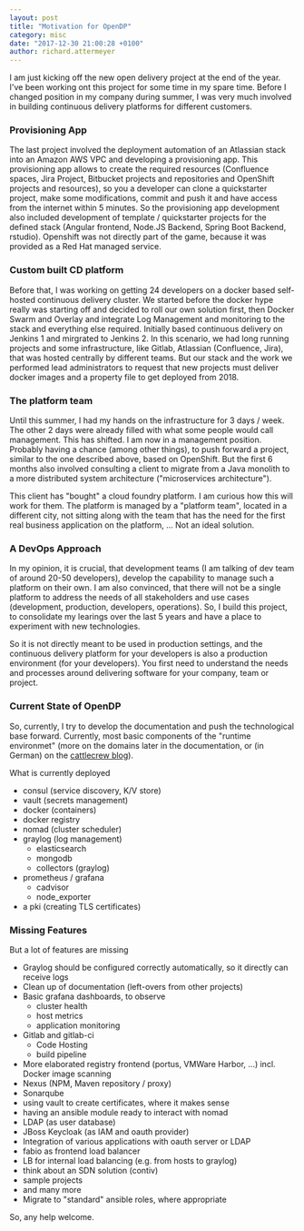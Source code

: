 ```yaml
---
layout: post
title: "Motivation for OpenDP"
category: misc
date: "2017-12-30 21:00:28 +0100"
author: richard.attermeyer
---
```

I am just kicking off the new open delivery project at the end of the year.
I've been working ont this project for some time in my spare time.
Before I changed position in my company during summer, I was very much
involved in building continuous delivery platforms for different customers.

### Provisioning App
The last project involved the deployment automation of an Atlassian stack into
an Amazon AWS VPC and developing a provisioning app.
This provisioning app allows to create the required resources
(Confluence spaces, Jira Project, Bitbucket projects and repositories
and OpenShift projects and resources), so you a developer can clone
a quickstarter project, make some modifications, commit and push it and
have access from the internet within 5 minutes.
So the provisioning app development also included development of template / quickstarter
projects for the defined stack (Angular frontend, Node.JS Backend, Spring Boot Backend, rstudio).
Openshift was not directly part of the game, because it was provided as a Red Hat managed service.
<!--more-->
### Custom built CD platform
Before that, I was working on getting 24 developers on a docker based self-hosted
continuous delivery cluster. We started before the docker hype really was starting off
and decided to roll our own solution first, then Docker Swarm and Overlay
and integrate Log Management and monitoring to the stack and everything else
required. Initially based continuous delivery on Jenkins 1 and mirgrated to Jenkins 2.
In this scenario, we had long running projects and some infrastructure, like
Gitlab, Atlassian (Confluence, Jira), that was hosted centrally by different teams.
But our stack and the work we performed lead administrators to request that
new projects must deliver docker images and a property file to get deployed from 2018.

### The platform team
Until this summer, I had my hands on the infrastructure for 3 days / week.
The other 2 days were already filled with what some people would call management.
This has shifted. I am now in a management position. Probably having a chance (among other things),
to push forward a project, similar to the one described above, based on OpenShift.
But the first 6 months also involved consulting a client to migrate from
a Java monolith to a more distributed system architecture ("microservices architecture").

This client has "bought" a cloud foundry platform. I am curious how this will work for them.
The platform is managed by a "platform team", located in a different city, not sitting along with the
team that has the need for the first real business application on the platform, ...
Not an ideal solution.

### A DevOps Approach
In my opinion, it is crucial, that development teams (I am talking of dev team of around 20-50 developers),
develop the capability to manage such a platform on their own.
I am also convinced, that there will not be a single platform to address the needs
of all stakeholders and use cases (development, production, developers, operations).
So, I build this project, to consolidate my learings over the last 5 years and
have a place to experiment with new technologies.

So it is not directly meant to be used in production settings, and the continuous delivery platform
for your developers is also a production environment (for your developers).
You first need to understand the needs and processes around delivering software
for your company, team or project.

### Current State of OpenDP
So, currently, I try to develop the documentation and push the technological
base forward.
Currently, most basic components of the "runtime environmet" (more on the domains later in the documentation, or (in German) on the [cattlecrew blog](https://thecattlecrew.net/2017/11/16/das-ganze-ist-mehr-als-seine-teile/)).

What is currently deployed

* consul (service discovery, K/V store)
* vault (secrets management)
* docker (containers)
* docker registry
* nomad (cluster scheduler)
* graylog (log management)
  - elasticsearch
  - mongodb
  - collectors (graylog)
* prometheus / grafana
  - cadvisor
  - node_exporter
* a pki (creating TLS certificates)

### Missing Features
But a lot of features are missing

* Graylog should be configured correctly automatically, so  it directly can receive logs
* Clean up of documentation (left-overs from other projects)
* Basic grafana dashboards, to observe
  - cluster health
  - host metrics
  - application monitoring
* Gitlab and gitlab-ci
  - Code Hosting
  - build pipeline
* More elaborated registry frontend (portus, VMWare Harbor, ...) incl. Docker image scanning
* Nexus (NPM, Maven repository / proxy)
* Sonarqube
* using vault to create certificates, where it makes sense
* having an ansible module ready to interact with nomad
* LDAP (as user database)
* JBoss Keycloak (as IAM and oauth provider)
* Integration of various applications with oauth server or LDAP
* fabio as frontend load balancer
* LB for internal load balancing (e.g. from hosts to graylog)
* think about an SDN solution (contiv)
* sample projects
* and many more
* Migrate to "standard" ansible roles, where appropriate

So, any help welcome.
